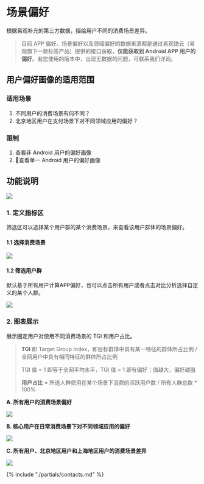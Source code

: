 # 场景偏好

根据易观补充的第三方数据，描绘用户不同的消费场景差异。

> 目前 APP 偏好、场景偏好以及领域偏好的数据来源都是通过易观锆云（易观旗下一款标签产品）提供的接口获取，**仅能获取到 Android APP 用户的偏好**。若您使用的版本中，出现无数据的问题，可联系我们详询。

## 用户偏好画像的适用范围

### 适用场景

1. 不同用户的消费场景有何不同？
1. 北京地区用户在支付场景下对不同领域应用的偏好？

### 限制

1. 查看非 Android 用户的偏好画像
2. 查看单一 Android 用户的偏好画像

## 功能说明

![ ](https://imguserradar.analysys.cn/fangzhou/img/2018/08/201808131943094322.png)

### 1. 定义指标区

筛选区可以选择某个用户群的某个消费场景，来查看该用户群体的场景偏好。

#### 1.1 选择消费场景

![ ](https://imguserradar.analysys.cn/fangzhou/img/2018/08/201808131944314913.png)

#### 1.2 筛选用户群

默认基于所有用户计算APP偏好，也可以点击所有用户或者点击对比分析选择自定义的某个人群。

![ ](https://imguserradar.analysys.cn/fangzhou/img/2018/08/201808131945237230.png)

### 2. 图表展示

展示圈定用户对使用不同消费场景的 TGI 和用户占比。

> **TGI** 即 Target Group Index，即目标群体中具有某一特征的群体所占比例 / 全网用户中具有相同特征的群体所占比例
>
> TGI 值 = 1 即等于全网平均水平，TGI 值 > 1 即有偏好；值越大，偏好越强
>
> **用户占比** = 所选人群使用在某个场景下消费的活跃用户数 / 所有人群总数 * 100%

**A. 所有用户的消费场景偏好**

![ ](https://imguserradar.analysys.cn/fangzhou/img/2018/08/201808131950443924.png)

**B. 核心用户在日常消费场景下对不同领域应用的偏好**

![ ](https://imguserradar.analysys.cn/fangzhou/img/2018/08/201808131950442980.png)

**C. 所有用户、北京地区用户和上海地区用户的消费场景差异**

![ ](https://imguserradar.analysys.cn/fangzhou/img/2018/08/201808131953555713.png)

{% include "./partials/contacts.md" %}
